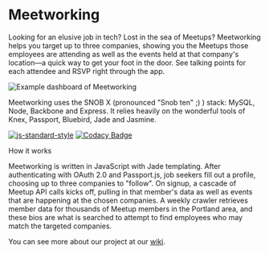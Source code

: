 # Meetworking

Looking for an elusive job in tech? Lost in the sea of Meetups? Meetworking helps you target up to three companies, showing you the Meetups those employees are attending as well as the events held at that company's location—a quick way to get your foot in the door. See talking points for each attendee and RSVP right through the app.

![Example dashboard of Meetworking](/Meetworking/meetworking-app/raw/master/public/wiki/dash.png)

Meetworking uses the SNOB X (pronounced "Snob ten" ;) ) stack: MySQL, Node, Backbone and Express. It relies heavily on the wonderful tools of Knex, Passport, Bluebird, Jade and Jasmine.

[![js-standard-style](https://img.shields.io/badge/code%20style-standard-brightgreen.svg)](http://standardjs.com/)
[![Codacy Badge](https://api.codacy.com/project/badge/grade/3fb0630a2b464381881d903efd48aac1)](https://www.codacy.com/app/mlillie87/meetworking-app)

How it works

Meetworking is written in JavaScript with Jade templating. After authenticating with OAuth 2.0 and Passport.js, job seekers fill out a profile, choosing up to three companies to "follow". On signup, a cascade of Meetup API calls kicks off, pulling in that member's data as well as events that are happening at the chosen companies. A weekly crawler retrieves member data for thousands of Meetup members in the Portland area, and these bios are what is searched to attempt to find employees who may match the targeted companies.

You can see more about our project at our [wiki](https://github.com/MeetWorking/meetworking-app/wiki).
